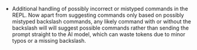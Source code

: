 - Additional handling of possibly incorrect or mistyped commands in the REPL. Now apart from suggesting commands only based on possibly mistyped backslash commands, any likely command with or without the backslash will will suggest possible commands rather than sending the prompt straight to the AI model, which can waste tokens due to minor typos or a missing backslash.